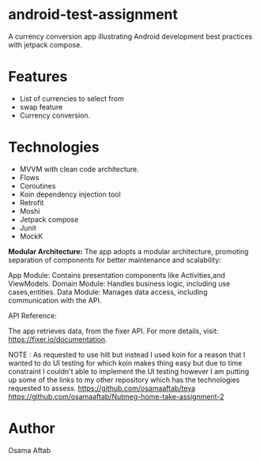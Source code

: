 # android-test-assignment
A currency conversion app illustrating Android development best practices with jetpack compose.

# Features
- List of currencies to select from
- swap feature 
- Currency conversion.

# Technologies
- MVVM with clean code architecture.
- Flows
- Coroutines
- Koin dependency injection tool
- Retrofit
- Moshi
- Jetpack compose
- Junit
- MockK

<b>Modular Architecture:</b>
The app adopts a modular architecture, promoting separation of components for better maintenance and scalability:

App Module: Contains presentation components like Activities,and ViewModels.
Domain Module: Handles business logic, including use cases,entities.
Data Module: Manages data access, including communication with the API.

API Reference:

The app retrieves data, from the fixer API. For more details, visit: https://fixer.io/documentation.

NOTE : 
As requested to use hilt but instead I used koin for a reason that I wanted to do UI testing for which koin makes thing easy but due to time constraint I couldn't able to implement the UI testing however I am putting up some of the links to my other repository which has the technologies requested to assess.
https://github.com/osamaaftab/teya
https://github.com/osamaaftab/Nutmeg-home-take-assignment-2

# Author
Osama Aftab
